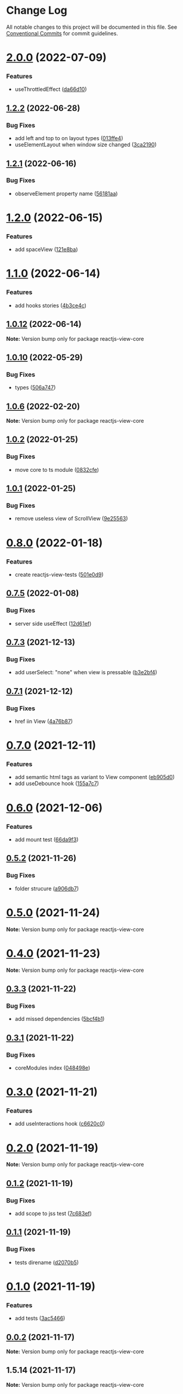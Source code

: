 # Change Log

All notable changes to this project will be documented in this file.
See [Conventional Commits](https://conventionalcommits.org) for commit guidelines.

# [2.0.0](https://github.com/hosseinmd/reactjs-view/compare/v1.2.4...v2.0.0) (2022-07-09)


### Features

* useThrottledEffect ([da66d10](https://github.com/hosseinmd/reactjs-view/commit/da66d108cb176a94e62ff38ca8f51f39fff18854))





## [1.2.2](https://github.com/hosseinmd/reactjs-view/compare/v1.2.1...v1.2.2) (2022-06-28)


### Bug Fixes

* add left and top to on layout types ([013ffe4](https://github.com/hosseinmd/reactjs-view/commit/013ffe4f7b6f71fffb9d83c2611626bad4ddde72))
* useElementLayout when window size changed ([3ca2190](https://github.com/hosseinmd/reactjs-view/commit/3ca2190be63787439b5a2dece32cb96be741adfa))





## [1.2.1](https://github.com/hosseinmd/reactjs-view/compare/v1.2.0...v1.2.1) (2022-06-16)


### Bug Fixes

* observeElement property name ([56181aa](https://github.com/hosseinmd/reactjs-view/commit/56181aa61635ab1767fd1eab7f7948102864bc10))





# [1.2.0](https://github.com/hosseinmd/reactjs-view/compare/v1.1.0...v1.2.0) (2022-06-15)


### Features

* add spaceView ([121e8ba](https://github.com/hosseinmd/reactjs-view/commit/121e8ba06f2516703d63c7a2c7f2cb5c41ee28c2))





# [1.1.0](https://github.com/hosseinmd/reactjs-view/compare/v1.0.12...v1.1.0) (2022-06-14)


### Features

* add hooks stories ([4b3ce4c](https://github.com/hosseinmd/reactjs-view/commit/4b3ce4cf2bf9c1e8735f76ab13a4b792edf54d7d))





## [1.0.12](https://github.com/hosseinmd/reactjs-view/compare/v1.0.11...v1.0.12) (2022-06-14)

**Note:** Version bump only for package reactjs-view-core





## [1.0.10](https://github.com/hosseinmd/reactjs-view/compare/v1.0.9...v1.0.10) (2022-05-29)


### Bug Fixes

* types ([506a747](https://github.com/hosseinmd/reactjs-view/commit/506a747f4b83a3e2dd23a200818b2f02953c40c4))





## [1.0.6](https://github.com/hosseinmd/reactjs-view/compare/v1.0.5...v1.0.6) (2022-02-20)

**Note:** Version bump only for package reactjs-view-core





## [1.0.2](https://github.com/hosseinmd/reactjs-view/compare/v1.0.1...v1.0.2) (2022-01-25)


### Bug Fixes

* move core to ts module ([0832cfe](https://github.com/hosseinmd/reactjs-view/commit/0832cfebe6896776163bf4e0d4fb3bcc6d5a72ad))





## [1.0.1](https://github.com/hosseinmd/reactjs-view/compare/v0.8.2...v1.0.1) (2022-01-25)


### Bug Fixes

* remove useless view of ScrollView ([9e25563](https://github.com/hosseinmd/reactjs-view/commit/9e25563bf66faef9d0b7c52e1c53ae592c66c66f))





# [0.8.0](https://github.com/hosseinmd/reactjs-view/compare/v0.7.8...v0.8.0) (2022-01-18)


### Features

* create reactjs-view-tests ([501e0d9](https://github.com/hosseinmd/reactjs-view/commit/501e0d9bbaadbd95f8a59000c6e5f6cbf3cdde9e))





## [0.7.5](https://github.com/hosseinmd/reactjs-view/compare/v0.7.4...v0.7.5) (2022-01-08)


### Bug Fixes

* server side useEffect ([12d61ef](https://github.com/hosseinmd/reactjs-view/commit/12d61ef2c811d6e90edcdd915dee34c2b4b4438a))





## [0.7.3](https://github.com/hosseinmd/reactjs-view/compare/v0.7.2...v0.7.3) (2021-12-13)


### Bug Fixes

* add userSelect: "none" when view is pressable ([b3e2bf4](https://github.com/hosseinmd/reactjs-view/commit/b3e2bf4310707e90482f6b54c02d08ad76f16b73))





## [0.7.1](https://github.com/hosseinmd/reactjs-view/compare/v0.7.0...v0.7.1) (2021-12-12)

### Bug Fixes

- href iin View ([4a76b87](https://github.com/hosseinmd/reactjs-view/commit/4a76b87e78df39ac38214fccc89c49dc3f4c439f))

# [0.7.0](https://github.com/hosseinmd/reactjs-view/compare/v0.6.0...v0.7.0) (2021-12-11)

### Features

- add semantic html tags as variant to View component ([eb905d0](https://github.com/hosseinmd/reactjs-view/commit/eb905d0baa85d2f4313ff6c51efd4afaee491655))
- add useDebounce hook ([155a7c7](https://github.com/hosseinmd/reactjs-view/commit/155a7c7c80dacc4299fc286bcf1cb5ab12053af8))

# [0.6.0](https://github.com/hosseinmd/reactjs-view/compare/v0.5.5...v0.6.0) (2021-12-06)

### Features

- add mount test ([66da9f3](https://github.com/hosseinmd/reactjs-view/commit/66da9f3e79fb6d3bafa02ff4cf7387e52de6c204))

## [0.5.2](https://github.com/hosseinmd/reactjs-view/compare/v0.5.1...v0.5.2) (2021-11-26)

### Bug Fixes

- folder strucure ([a906db7](https://github.com/hosseinmd/reactjs-view/commit/a906db78b39a70bd6a01602d882308a4f19cb7b7))

# [0.5.0](https://github.com/hosseinmd/reactjs-view/compare/v0.4.0...v0.5.0) (2021-11-24)

**Note:** Version bump only for package reactjs-view-core

# [0.4.0](https://github.com/hosseinmd/reactjs-view/compare/v0.3.3...v0.4.0) (2021-11-23)

**Note:** Version bump only for package reactjs-view-core

## [0.3.3](https://github.com/hosseinmd/reactjs-view/compare/v0.3.2...v0.3.3) (2021-11-22)

### Bug Fixes

- add missed dependencies ([5bcf4b1](https://github.com/hosseinmd/reactjs-view/commit/5bcf4b17604522c58d6eb1983e5421e312c72189))

## [0.3.1](https://github.com/hosseinmd/reactjs-view/compare/v0.3.0...v0.3.1) (2021-11-22)

### Bug Fixes

- coreModules index ([048498e](https://github.com/hosseinmd/reactjs-view/commit/048498ec89b61ac2cebc098a280f19861ddc9c3a))

# [0.3.0](https://github.com/hosseinmd/reactjs-view/compare/v0.2.2...v0.3.0) (2021-11-21)

### Features

- add useInteractions hook ([c6620c0](https://github.com/hosseinmd/reactjs-view/commit/c6620c0b89b3fd498d60d90a721550f742e3170c))

# [0.2.0](https://github.com/hosseinmd/reactjs-view/compare/v0.1.2...v0.2.0) (2021-11-19)

**Note:** Version bump only for package reactjs-view-core

## [0.1.2](https://github.com/hosseinmd/reactjs-view/compare/v0.1.1...v0.1.2) (2021-11-19)

### Bug Fixes

- add scope to jss test ([7c683ef](https://github.com/hosseinmd/reactjs-view/commit/7c683efdc0481c229ce3f61e76545f86f3c91371))

## [0.1.1](https://github.com/hosseinmd/reactjs-view/compare/v0.1.0...v0.1.1) (2021-11-19)

### Bug Fixes

- tests direname ([d2070b5](https://github.com/hosseinmd/reactjs-view/commit/d2070b5a45f99c867bd1abf271529886b9876790))

# [0.1.0](https://github.com/hosseinmd/reactjs-view/compare/v0.0.2...v0.1.0) (2021-11-19)

### Features

- add tests ([3ac5466](https://github.com/hosseinmd/reactjs-view/commit/3ac54666c33f582fa335655f0f7c1e75bc7b0d56))

## [0.0.2](https://github.com/hosseinmd/reactjs-view/compare/v1.5.14...v0.0.2) (2021-11-17)

**Note:** Version bump only for package reactjs-view-core

## 1.5.14 (2021-11-17)

**Note:** Version bump only for package reactjs-view-core
